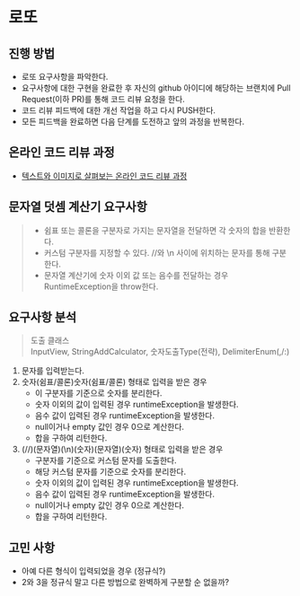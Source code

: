 # 로또
## 진행 방법
* 로또 요구사항을 파악한다.
* 요구사항에 대한 구현을 완료한 후 자신의 github 아이디에 해당하는 브랜치에 Pull Request(이하 PR)를 통해 코드 리뷰 요청을 한다.
* 코드 리뷰 피드백에 대한 개선 작업을 하고 다시 PUSH한다.
* 모든 피드백을 완료하면 다음 단계를 도전하고 앞의 과정을 반복한다.

## 온라인 코드 리뷰 과정
* [텍스트와 이미지로 살펴보는 온라인 코드 리뷰 과정](https://github.com/next-step/nextstep-docs/tree/master/codereview)

## 문자열 덧셈 계산기 요구사항

> * 쉼표 또는 콜론을 구분자로 가지는 문자열을 전달하면 각 숫자의 합을 반환한다.   
> * 커스텀 구분자를 지정할 수 있다.  //와 \n 사이에 위치하는 문자를 통해 구분한다.  
> * 문자열 계산기에 숫자 이외 값 또는 음수를 전달하는 경우 RuntimeException을 throw한다.  

## 요구사항 분석  

> 도출 클래스  
> InputView, StringAddCalculator, 숫자도출Type(전략), DelimiterEnum(,/:)

1. 문자를 입력받는다.  
2. 숫자(쉼표/콜론)숫자(쉼표/콜론) 형태로 입력을 받은 경우 
    - 이 구분자를 기준으로 숫자를 분리한다.  
    - 숫자 이외의 값이 입력된 경우 runtimeException을 발생한다.  
    - 음수 값이 입력된 경우 runtimeException을 발생한다.  
    - null이거나 empty 값인 경우 0으로 계산한다.  
    - 합을 구하여 리턴한다. 
3. (//)(문자열)(\n)(숫자)(문자열)(숫자) 형태로 입력을 받은 경우 
    - 구분자를 기준으로 커스텀 문자를 도출한다. 
    - 해당 커스텀 문자를 기준으로 숫자를 분리한다.  
    - 숫자 이외의 값이 입력된 경우 runtimeException을 발생한다.  
    - 음수 값이 입력된 경우 runtimeException을 발생한다.
    - null이거나 empty 값인 경우 0으로 계산한다.    
    - 합을 구하여 리턴한다.  

## 고민 사항  

* 아예 다른 형식이 입력되었을 경우 (정규식?)  
* 2와 3을 정규식 말고 다른 방법으로 완벽하게 구분할 순 없을까?  

